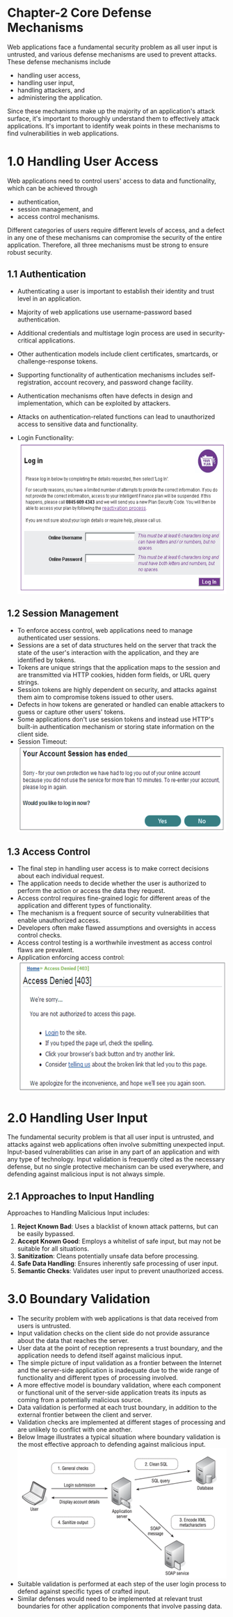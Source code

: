 # Chapter-2 Core Defense Mechanisms

Web applications face a fundamental security problem as all user input is untrusted, and various defense mechanisms are used to prevent attacks. These defense mechanisms include  
* handling user access, 
* handling user input, 
* handling attackers, and 
* administering the application. 

Since these mechanisms make up the majority of an application's attack surface, it's important to thoroughly understand them to effectively attack applications. It's important to identify weak points in these mechanisms to find vulnerabilities in web applications.

# 1.0 Handling User Access

Web applications need to control users' access to data and functionality, which can be achieved through 
* authentication, 
* session management, and 
* access control mechanisms. 

Different categories of users require different levels of access, and a defect in any one of these mechanisms can compromise the security of the entire application. Therefore, all three mechanisms must be strong to ensure robust security.

## 1.1 Authentication

* Authenticating a user is important to establish their identity and trust level in an application.
* Majority of web applications use username-password based authentication.
* Additional credentials and multistage login process are used in security-critical applications.
* Other authentication models include client certificates, smartcards, or challenge-response tokens.
* Supporting functionality of authentication mechanisms includes self-registration, account recovery, and password change facility.
* Authentication mechanisms often have defects in design and implementation, which can be exploited by attackers.
* Attacks on authentication-related functions can lead to unauthorized access to sensitive data and functionality.

* Login Functionality:
  <br><img src="../Images/image-1.png"  width="550" height="350">

## 1.2 Session Management

* To enforce access control, web applications need to manage authenticated user sessions.
* Sessions are a set of data structures held on the server that track the state of the user's interaction with the application, and they are identified by tokens.
* Tokens are unique strings that the application maps to the session and are transmitted via HTTP cookies, hidden form fields, or URL query strings.
* Session tokens are highly dependent on security, and attacks against them aim to compromise tokens issued to other users.
* Defects in how tokens are generated or handled can enable attackers to guess or capture other users' tokens.
* Some applications don't use session tokens and instead use HTTP's built-in authentication mechanism or storing state information on the client side.
* Session Timeout:
  <br><img src="../Images/image-2.png"  width="550" height="200">


## 1.3 Access Control

* The final step in handling user access is to make correct decisions about each individual request.
* The application needs to decide whether the user is authorized to perform the action or access the data they request.
* Access control requires fine-grained logic for different areas of the application and different types of functionality.
* The mechanism is a frequent source of security vulnerabilities that enable unauthorized access.
* Developers often make flawed assumptions and oversights in access control checks.
* Access control testing is a worthwhile investment as access control flaws are prevalent.
* Application enforcing access control:
  <br><img src="../Images/image-3.png"  width="550" height="300">

# 2.0 Handling User Input 

The fundamental security problem is that all user input is untrusted, and attacks against web applications often involve submitting unexpected input. Input-based vulnerabilities can arise in any part of an application and with any type of technology. Input validation is frequently cited as the necessary defense, but no single protective mechanism can be used everywhere, and defending against malicious input is not always simple.
  
## 2.1 Approaches to Input Handling  

Approaches to Handling Malicious Input includes:

1. **Reject Known Bad**: Uses a blacklist of known attack patterns, but can be easily bypassed.
2. **Accept Known Good**: Employs a whitelist of safe input, but may not be suitable for all situations.
3. **Sanitization**: Cleans potentially unsafe data before processing.
4. **Safe Data Handling**: Ensures inherently safe processing of user input.
5. **Semantic Checks**: Validates user input to prevent unauthorized access.

# 3.0 Boundary Validation  

* The security problem with web applications is that data received from users is untrusted.
* Input validation checks on the client side do not provide assurance about the data that reaches the server.
* User data at the point of reception represents a trust boundary, and the application needs to defend itself against malicious input.
* The simple picture of input validation as a frontier between the Internet and the server-side application is inadequate due to the wide range of functionality and different types of processing involved.
* A more effective model is boundary validation, where each component or functional unit of the server-side application treats its inputs as coming from a potentially malicious source.
* Data validation is performed at each trust boundary, in addition to the external frontier between the client and server.
* Validation checks are implemented at different stages of processing and are unlikely to conflict with one another.
* Below Image illustrates a typical situation where boundary validation is the most effective approach to defending against malicious input.
  <br><img src="../Images/image-4.png"  width="550" height="300">
* Suitable validation is performed at each step of the user login process to defend against specific types of crafted input.
* Similar defenses would need to be implemented at relevant trust boundaries for other application components that involve passing data.